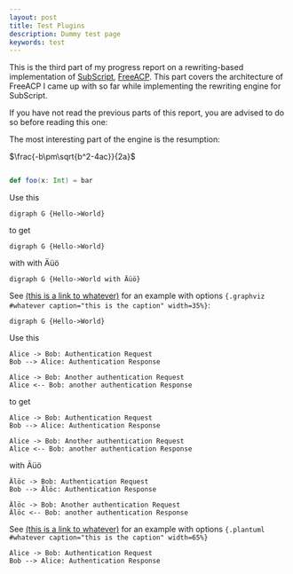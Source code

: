 ```yaml
---
layout: post
title: Test Plugins
description: Dummy test page
keywords: test
---
```

This is the third part of my progress report on a rewriting-based implementation of [SubScript](https://github.com/scala-subscript/subscript), [FreeACP](https://github.com/anatoliykmetyuk/free-acp). This part covers the architecture of FreeACP I came up with so far while implementing the rewriting engine for SubScript.

If you have not read the previous parts of this report, you are advised to do so before reading this one:

The most interesting part of the engine is the resumption:

$\frac{-b\pm\sqrt{b^2-4ac}}{2a}$

```{.scala include=./code/matryoshka-intro/src/main/scala/matryoshkaintro/Main.scala snippet=cool-thingy}
```

```scala
def foo(x: Int) = bar
```

Use this


```
digraph G {Hello->World}
```

to get

```graphviz
digraph G {Hello->World}
```

with with Äüö

```graphviz
digraph G {Hello->World with Äüö}
```

See [(this is a link to whatever)](#whatever) for an example with options `{.graphviz #whatever caption="this is the caption" width=35%}`:

```{.graphviz #whatever caption="this is the caption" width=35%}
digraph G {Hello->World}
```

Use this


```
Alice -> Bob: Authentication Request
Bob --> Alice: Authentication Response

Alice -> Bob: Another authentication Request
Alice <-- Bob: another authentication Response
```

to get

```plantuml
Alice -> Bob: Authentication Request
Bob --> Alice: Authentication Response

Alice -> Bob: Another authentication Request
Alice <-- Bob: another authentication Response
```

with Äüö

```plantuml
Älöc -> Bob: Authentication Request
Bob --> Älöc: Authentication Response

Älöc -> Bob: Another authentication Request
Älöc <-- Bob: another authentication Response
```

See [(this is a link to whatever)](#whatever) for an example with options `{.plantuml #whatever caption="this is the caption" width=65%}`

```{.plantuml #whatever caption="this is the caption" width=65%}
Alice -> Bob: Authentication Request
Bob --> Alice: Authentication Response
```
